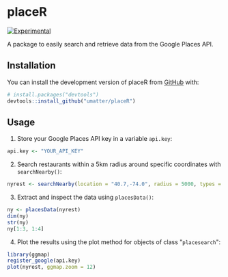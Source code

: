 
# placeR

<!-- badges: start -->
[![Experimental](https://img.shields.io/badge/status-experimental-orange)](https://github.com/umatter/placeR)
<!-- badges: end -->

A package to easily search and retrieve data from the Google Places API.

## Installation

You can install the development version of placeR from [GitHub](https://github.com/) with:

``` r
# install.packages("devtools")
devtools::install_github("umatter/placeR")
```

## Usage

1. Store your Google Places API key in a variable `api.key`:

```R
api.key <- "YOUR_API_KEY"
```

2. Search restaurants within a 5km radius around specific coordinates with `searchNearby()`:

```R
nyrest <- searchNearby(location = "40.7,-74.0", radius = 5000, types = "restaurant")
```

3. Extract and inspect the data using `placesData()`:

```R
ny <- placesData(nyrest)
dim(ny)
str(ny)
ny[1:3, 1:4]
```

4. Plot the results using the plot method for objects of class "`placesearch`":

```R
library(ggmap)
register_google(api.key)
plot(nyrest, ggmap.zoom = 12)
```
